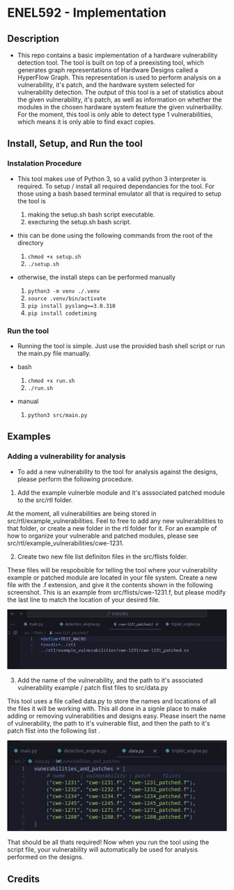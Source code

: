 # ENEL592 - Implementation

## Description
- This repo contains a basic implementation of a hardware vulnerability detection tool. The tool is built on top of a preexisting tool, which generates graph representations of Hardware Designs called a HyperFlow Graph. This representation is used to perform analysis on a vulnerability, it's patch, and the hardware system selected for vulnerability detection. The output of this tool is a set of statistics about the given vulnerability, it's patch, as well as information on whether the modules in the chosen hardware system feature the given vulnerbaility. For the moment, this tool is only able to detect type 1 vulnerabilities, which means it is only able to find exact copies.

## Install, Setup, and Run the tool

### Instalation Procedure
- This tool makes use of Python 3, so a valid python 3 interpreter is required. To setup / install all required dependancies for the tool. For those using a bash based terminal emulator all that is required to setup the tool is

    1. making the setup.sh bash script executable.
    2. execturing the setup.sh bash script.

- this can be done using the following commands from the root of the directory

    1. ```chmod +x setup.sh```
    2. ```./setup.sh```

- otherwise, the install steps can be performed manually
    
    1. ```python3 -m venv ./.venv```
    2. ```source .venv/bin/activate```
    3. ```pip install pyslang==3.0.310```
    4. ```pip install codetiming```

### Run the tool
- Running the tool is simple. Just use the provided bash shell script or run the main.py file manually.

- bash
    1. ```chmod +x run.sh```
    2. ```./run.sh```

- manual
    1. ```python3 src/main.py```


## Examples

### Adding a vulnerability for analysis
- To add a new vulnerability to the tool for analysis against the designs, please perform the following procedure.

1. Add the example vulnerble module and it's asssociated patched module to the src/rtl folder.

At the moment, all vulnerabilities are being stored in src/rtl/example_vulnerabilities. Feel to free to add any new vulnerabilities to that folder, or create a new folder in the rtl folder for it. For an example of how to organize your vulnerable and patched modules, please see src/rtl/example_vulnerabilities/cwe-1231.

2. Create two new file list definiton files in the src/flists folder.

These files will be respobsible for telling the tool where your vulnerability example or patched module are located in your file system. Create a new file with the .f extension, and give it the contents shown in the following screenshot. This is an example from src/flists/cwe-1231.f, but please modify the last line to match the location of your desired file. 

![An example flist file for cwe-1231](./screenshots/flist_example.png "an flist file")

3. Add the name of the vulnerability, and the path to it's associated vulnerability example / patch flist files to src/data.py

This tool uses a file called data.py to store the names and locations of all the files it will be working with. This all done in a signle place to make adding or removing vulnerabilities and designs easy. Please insert the name of vulnerability, the path to it's vulnerable flist, and then the path to it's patch flist into the following list .

![A screen shot of data.py](./screenshots/vuln_data.png "Vulnerabiltiy data")

That should be all thats required! Now when you run the tool using the script file, your vulnerability will automatically be used for analysis performed on the designs.

## Credits
